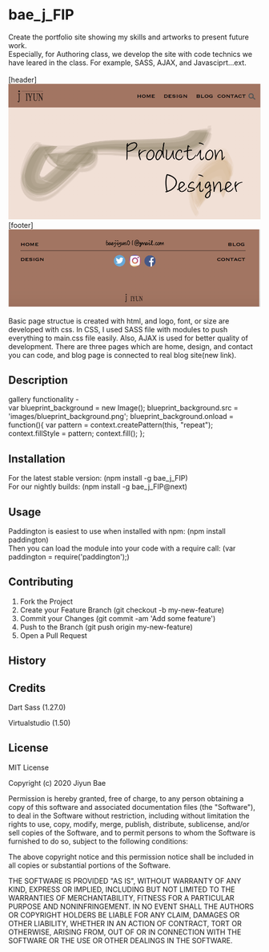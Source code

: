 # bae_j_FIP

Create the portfolio site showing my skills and artworks to present future work. <br>
Especially, for Authoring class, we develop the site with code technics we have leared in the class. For example, SASS, AJAX, and Javasciprt...ext. <br>
<future looks> <br>
[header] <br>
<img src="images/screenshot_header.png" alt=picture> <br>
[footer] <br>
<img src="images/screenshot_footer.png" alt=picture> <br><br>
Basic page structue is created with html, and logo, font, or size are developed with css. In CSS, I used SASS file with modules to push everything to main.css file easily. Also, AJAX is used for better quality of development. There are three pages which are home, design, and contact you can code, and blog page is connected to real blog site(new link).

## Description

gallery functionality - <br>
var blueprint_background = new Image();
blueprint_background.src = 'images/blueprint_background.png'; 
blueprint_background.onload = function(){
    var pattern = context.createPattern(this, "repeat");
    context.fillStyle = pattern;
    context.fill();
};

## Installation

For the latest stable version: (npm install -g bae_j_FIP) <br>
For our nightly builds: (npm install -g bae_j_FIP@next)

## Usage

Paddington is easiest to use when installed with npm: (npm install paddington) <br>
Then you can load the module into your code with a require call: (var paddington = require('paddington');) <br>

## Contributing

1. Fork the Project
2. Create your Feature Branch (git checkout -b my-new-feature)
3. Commit your Changes (git commit -am 'Add some feature')
4. Push to the Branch (git push origin my-new-feature)
5. Open a Pull Request

## History



## Credits

Dart Sass (1.27.0)

Virtualstudio (1.50)

## License

MIT License

Copyright (c) 2020 Jiyun Bae

Permission is hereby granted, free of charge, to any person obtaining a copy
of this software and associated documentation files (the "Software"), to deal
in the Software without restriction, including without limitation the rights
to use, copy, modify, merge, publish, distribute, sublicense, and/or sell
copies of the Software, and to permit persons to whom the Software is
furnished to do so, subject to the following conditions:

The above copyright notice and this permission notice shall be included in all
copies or substantial portions of the Software.

THE SOFTWARE IS PROVIDED "AS IS", WITHOUT WARRANTY OF ANY KIND, EXPRESS OR
IMPLIED, INCLUDING BUT NOT LIMITED TO THE WARRANTIES OF MERCHANTABILITY,
FITNESS FOR A PARTICULAR PURPOSE AND NONINFRINGEMENT. IN NO EVENT SHALL THE
AUTHORS OR COPYRIGHT HOLDERS BE LIABLE FOR ANY CLAIM, DAMAGES OR OTHER
LIABILITY, WHETHER IN AN ACTION OF CONTRACT, TORT OR OTHERWISE, ARISING FROM,
OUT OF OR IN CONNECTION WITH THE SOFTWARE OR THE USE OR OTHER DEALINGS IN THE
SOFTWARE.